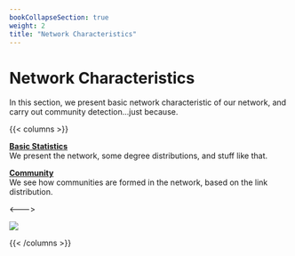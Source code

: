 ```yaml
---
bookCollapseSection: true
weight: 2
title: "Network Characteristics"
---
```


# Network Characteristics

In this section, we present basic network characteristic of our network, and carry out community detection...just because.


{{< columns >}}
<br>

[**Basic Statistics**](/docs/Analysis/nx_characteristic/basic_stats/basic_stats/)
<br>
We present the network, some degree distributions, and stuff like that. 


[**Community**](/docs/Analysis/nx_characteristic/community/community/)
<br>
We see how communities are formed in the network, based on the link distribution. 

<--->

<style>
.nx_gif {
  max-width: 100%;

}
</style>
<img src="https://jonmgomes.com/wp-content/uploads/2020/03/Network_Diagram_GIF_5_seconds.gif" class="nx_gif">

{{< /columns >}}
